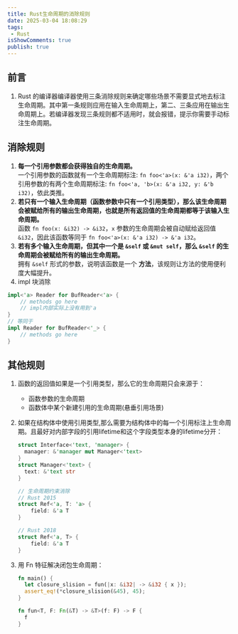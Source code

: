 ```yaml
---
title: Rust生命周期的消除规则
date: 2025-03-04 18:08:29
tags:
 - Rust
isShowComments: true
publish: true
---
```


## 前言

1. Rust 的编译器编译器使用三条消除规则来确定哪些场景不需要显式地去标注生命周期。其中第一条规则应用在输入生命周期上，第二、三条应用在输出生命周期上。若编译器发现三条规则都不适用时，就会报错，提示你需要手动标注生命周期。

## 消除规则

1. **每一个引用参数都会获得独自的生命周期。**  
  一个引用参数的函数就有一个生命周期标注: `fn foo<'a>(x: &'a i32)`，两个引用参数的有两个生命周期标注: `fn foo<'a, 'b>(x: &'a i32, y: &'b i32)`，依此类推。
2. **若只有一个输入生命周期（函数参数中只有一个引用类型），那么该生命周期会被赋给所有的输出生命周期，也就是所有返回值的生命周期都等于该输入生命周期。**  
  函数 `fn foo(x: &i32) -> &i32`，`x` 参数的生命周期会被自动赋给返回值 `&i32`，因此该函数等同于 `fn foo<'a>(x: &'a i32) -> &'a i32`。
3. **若有多个输入生命周期，但其中一个是 `&self` 或 `&mut self`，那么 `&self` 的生命周期会被赋给所有的输出生命周期。**  
  拥有 `&self` 形式的参数，说明该函数是一个 **方法**，该规则让方法的使用便利度大幅提升。
4. impl 块消除

```rust
impl<'a> Reader for BufReader<'a> {
    // methods go here
    // impl内部实际上没有用到'a
}
// 等同于
impl Reader for BufReader<'_> {
    // methods go here
}
```

## 其他规则

1. 函数的返回值如果是一个引用类型，那么它的生命周期只会来源于：  
    - 函数参数的生命周期
    - 函数体中某个新建引用的生命周期(悬垂引用场景)
2. 如果在结构体中使用引用类型,那么需要为结构体中的每一个引用标注上生命周期。且最好对内部字段的引用lifetime和这个字段类型本身的lifetime分开：  

    ```rust
    struct Interface<'text, 'manager> {
      manager: &'manager mut Manager<'text>
    }
    struct Manager<'text> {
      text: &'text str
    }

    // 生命周期约束消除
    // Rust 2015
    struct Ref<'a, T: 'a> {
        field: &'a T
    }

    // Rust 2018
    struct Ref<'a, T> {
        field: &'a T
    }
    ```

3. 用 Fn 特征解决闭包生命周期：

    ```rust
    fn main() {
      let closure_slision = fun(|x: &i32| -> &i32 { x });
      assert_eq!(*closure_slision(&45), 45);
    }

    fn fun<T, F: Fn(&T) -> &T>(f: F) -> F {
      f
    }
    ```

